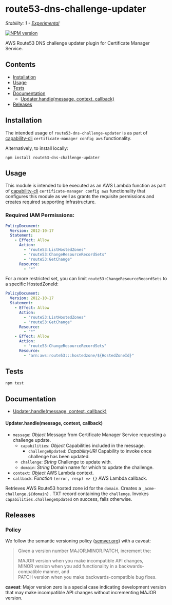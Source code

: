 # route53-dns-challenge-updater

_Stability: 1 - [Experimental](https://github.com/tristanls/stability-index#stability-1---experimental)_

[![NPM version](https://badge.fury.io/js/route53-dns-challenge-updater.svg)](http://npmjs.org/package/route53-dns-challenge-updater)

AWS Route53 DNS challenge updater plugin for Certificate Manager Service.

## Contents

  * [Installation](#installation)
  * [Usage](#usage)
  * [Tests](#tests)
  * [Documentation](#documentation)
    * [Updater.handle(message, context, callback)](#updaterhandlemessage-context-callback)
  * [Releases](#releases)

## Installation

The intended usage of `route53-dns-challenge-updater` is as part of [capability-cli](https://github.com/capabilityio/capability-cli) `certificate-manager config aws` functionality.

Alternatively, to install locally:

```
npm install route53-dns-challenge-updater
```

## Usage

This module is intended to be executed as an AWS Lambda function as part of [capability-cli](https://github.com/capabilityio/capability-cli) `certificate-manager config aws` functionality that configures this module as well as grants the requisite permissions and creates required supporting infrastructure.

### Required IAM Permissions:

```yaml
PolicyDocument:
  Version: 2012-10-17
  Statement:
    - Effect: Allow
      Action:
        - "route53:ListHostedZones"
        - "route53:ChangeResourceRecordSets"
        - "route53:GetChange"
      Resource:
        - "*"
```

For a more restricted set, you can limit `route53:ChangeResourceRecordSets` to a specific HostedZoneId:

```yaml
PolicyDocument:
  Version: 2012-10-17
  Statement:
    - Effect: Allow
      Action:
        - "route53:ListHostedZones"
        - "route53:GetChange"
      Resource:
        - "*"
    - Effect: Allow
      Action:
        - "route53:ChangeResourceRecordSets"
      Resource:
        - "arn:aws:route53:::hostedzone/${HostedZoneId}"
```

## Tests

```
npm test
```

## Documentation

  * [Updater.handle(message, context, callback)](#updaterhandlemessage-context-callback)

#### Updater.handle(message, context, callback)

  * `message`: _Object_ Message from Certificate Manager Service requesting a challenge update.
    * `capabilities`: _Object_ Capabilities included in the message.
      * `challengeUpdated`: _CapabilityURI_ Capability to invoke once challenge has been updated.
    * `challenge`: _String_ Challenge to update with.
    * `domain`: _String_ Domain name for which to update the challenge.
  * `context`: _Object_ AWS Lambda context.
  * `callback`: _Function_ `(error, resp) => {}` AWS Lambda callback.

Retrieves AWS Route53 hosted zone id for the `domain`. Creates a `_acme-challenge.${domain}.` TXT record containing the `challenge`. Invokes `capabilities.challengeUpdated` on success, fails otherwise.

## Releases

### Policy

We follow the semantic versioning policy ([semver.org](http://semver.org/)) with a caveat:

> Given a version number MAJOR.MINOR.PATCH, increment the:
>
>MAJOR version when you make incompatible API changes,<br/>
>MINOR version when you add functionality in a backwards-compatible manner, and<br/>
>PATCH version when you make backwards-compatible bug fixes.

**caveat**: Major version zero is a special case indicating development version that may make incompatible API changes without incrementing MAJOR version.
